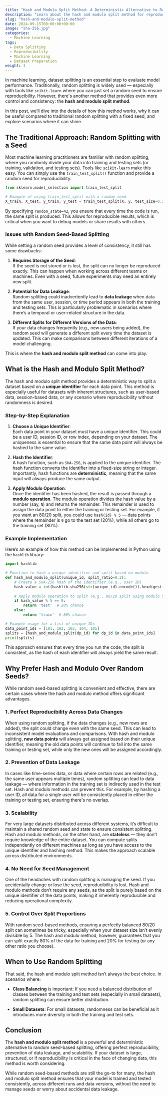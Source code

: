 ```yaml
---
title: "Hash and Modulo Split Method: A Deterministic Alternative to Random Splits"
description: "Learn about the hash and modulo split method for reproducible and scalable dataset splitting, and how it compares to random seed-based splitting."
slug: "hash-and-modulo-split-method"
date: 2024-09-15T00:00:00+00:00
image: "sha-256.jpg"
categories:
  - Machine Learning
tags:
  - Data Splitting
  - Reproducibility
  - Machine Learning
  - Dataset Preparation
weight: 1
---
```


In machine learning, dataset splitting is an essential step to evaluate model performance. Traditionally, random splitting is widely used — especially with tools like `scikit-learn` where you can just set a random seed to ensure reproducibility. However, there's another method that provides even more control and consistency: the **hash and modulo split method**.

In this post, we’ll dive into the details of how this method works, why it can be useful compared to traditional random splitting with a fixed seed, and explore scenarios where it can shine.

## The Traditional Approach: Random Splitting with a Seed

Most machine learning practitioners are familiar with random splitting, where you randomly divide your data into training and testing sets (or training, validation, and testing sets). Tools like `scikit-learn` make this easy. You can simply use the `train_test_split()` function and provide a random seed for reproducibility:

```python
from sklearn.model_selection import train_test_split

# Example of using train_test_split with a random seed
X_train, X_test, y_train, y_test = train_test_split(X, y, test_size=0.2, random_state=42)
```

By specifying `random_state=42`, you ensure that every time the code is run, the same split is produced. This allows for reproducible results, which is critical when you want to debug models or share results with others.

### Issues with Random Seed-Based Splitting

While setting a random seed provides a level of consistency, it still has some drawbacks:

1. **Requires Storage of the Seed**:  
   If the seed is not stored or is lost, the split can no longer be reproduced exactly. This can happen when working across different teams or machines. Even with a seed, future experiments may need an entirely new split.

2. **Potential for Data Leakage**:  
   Random splitting could inadvertently lead to **data leakage** when data from the same user, session, or time period appears in both the training and testing sets. This is particularly problematic in scenarios where there’s a temporal or user-related structure in the data.

3. **Different Splits for Different Versions of the Data**:  
   If your data changes frequently (e.g., new users being added), the random seed will generate a different split every time the dataset is updated. This can make comparisons between different iterations of a model challenging.

This is where the **hash and modulo split method** can come into play.

## What is the Hash and Modulo Split Method?

The hash and modulo split method provides a deterministic way to split a dataset based on a **unique identifier** for each data point. This method is especially useful for datasets with inherent structures, such as user-based data, session-based data, or any scenario where reproducibility without randomness is desired.

### Step-by-Step Explanation

1. **Choose a Unique Identifier**:  
   Each data point in your dataset must have a unique identifier. This could be a user ID, session ID, or row index, depending on your dataset. The uniqueness is essential to ensure that the same data point will always be hashed to the same value.

2. **Hash the Identifier**:  
   A hash function, such as `SHA-256`, is applied to the unique identifier. The hash function converts the identifier into a fixed-size string or integer. Importantly, hash functions are **deterministic**, meaning that the same input will always produce the same output.

3. **Apply Modulo Operation**:  
   Once the identifier has been hashed, the result is passed through a **modulo operation**. The modulo operation divides the hash value by a number (say, `N`) and returns the remainder. This remainder is used to assign the data point to either the training or testing set. For example, if you want an 80/20 split, you could use `hash(id) % 5` — data points where the remainder is `0` go to the test set (20%), while all others go to the training set (80%).

### Example Implementation

Here’s an example of how this method can be implemented in Python using the `hashlib` library:

```python
import hashlib

# Function to hash a unique identifier and split based on modulo
def hash_and_modulo_split(unique_id, split_ratio=0.2):
    # Create a SHA-256 hash of the identifier (e.g., user ID)
    hash_value = int(hashlib.sha256(str(unique_id).encode()).hexdigest(), 16)
    
    # Apply modulo operation to split (e.g., 80/20 split using modulo 5)
    if hash_value % 5 == 0:
        return 'test'  # 20% chance
    else:
        return 'train'  # 80% chance

# Example usage for a list of unique IDs
data_point_ids = [101, 102, 103, 104, 105]
splits = [hash_and_modulo_split(dp_id) for dp_id in data_point_ids]
print(splits)
```

This approach ensures that every time you run the code, the split is consistent, as the hash of each identifier will always yield the same result.

## Why Prefer Hash and Modulo Over Random Seeds?

While random seed-based splitting is convenient and effective, there are certain cases where the hash and modulo method offers significant advantages.

### 1. **Perfect Reproducibility Across Data Changes**

When using random splitting, if the data changes (e.g., new rows are added), the split could change even with the same seed. This can lead to inconsistent model evaluations and comparisons. With hash and modulo splitting, **new data points** will always get assigned based on their unique identifier, meaning the old data points will continue to fall into the same training or testing set, while only the new ones will be assigned accordingly.

### 2. **Prevention of Data Leakage**

In cases like time-series data, or data where certain rows are related (e.g., the same user appears multiple times), random splitting can lead to data leakage — where information in the training set is indirectly used in the test set. Hash and modulo methods can prevent this. For example, by hashing a user ID, all data for a single user will be consistently placed in either the training or testing set, ensuring there's no overlap.

### 3. **Scalability**

For very large datasets distributed across different systems, it’s difficult to maintain a shared random seed and state to ensure consistent splitting. Hash and modulo methods, on the other hand, are **stateless** — they don’t require knowledge of the entire dataset. You can compute splits independently on different machines as long as you have access to the unique identifier and hashing method. This makes the approach scalable across distributed environments.

### 4. **No Need for Seed Management**

One of the headaches with random splitting is managing the seed. If you accidentally change or lose the seed, reproducibility is lost. Hash and modulo methods don’t require any seeds, as the split is purely based on the unique identifier of the data points, making it inherently reproducible and reducing operational complexity.

### 5. **Control Over Split Proportions**

With random seed-based methods, ensuring a perfectly balanced 80/20 split can sometimes be tricky, especially when your dataset size isn’t evenly divisible by 5. The hash and modulo method, however, guarantees that you can split exactly 80% of the data for training and 20% for testing (or any other ratio you choose).

## When to Use Random Splitting

That said, the hash and modulo split method isn’t always the best choice. In scenarios where:

- **Class Balancing** is important: If you need a balanced distribution of classes between the training and test sets (especially in small datasets), random splitting can ensure better distribution.
  
- **Small Datasets**: For small datasets, randomness can be beneficial as it introduces more diversity in both the training and test sets.

## Conclusion

The **hash and modulo split method** is a powerful and deterministic alternative to random seed-based splitting, offering perfect reproducibility, prevention of data leakage, and scalability. If your dataset is large, structured, or if reproducibility is critical in the face of changing data, this method is worth considering.

While random seed-based methods are still the go-to for many, the hash and modulo split method ensures that your model is trained and tested consistently, across different runs and data versions, without the need to manage seeds or worry about accidental data leakage.
